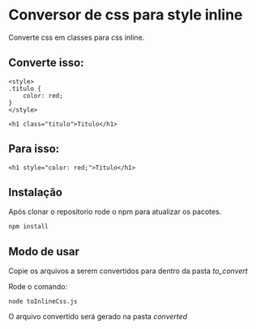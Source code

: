 # Conversor de css para style inline

Converte css em classes para css inline.

## Converte isso:

```
<style>
.titulo {
    color: red;
}
</style>
```

```
<h1 class="titulo">Titulo</h1>
```

## Para isso:

```
<h1 style="color: red;">Titulo</h1>
```

## Instalação

Após clonar o repositorio rode o npm para atualizar os pacotes.

```npm install```

## Modo de usar

Copie os arquivos a serem convertidos para dentro da pasta *to_convert*

Rode o comando:

```node toInlineCss.js```

O arquivo convertido será gerado na pasta *converted*
